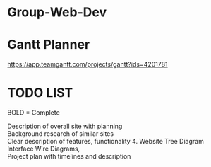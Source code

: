 # Group-Web-Dev

# Gantt Planner
https://app.teamgantt.com/projects/gantt?ids=4201781

# TODO LIST

BOLD = Complete

Description of overall site with planning\
Background research of similar sites\
Clear description of features, functionality 4. Website Tree Diagram\
Interface Wire Diagrams,\
Project plan with timelines and description
